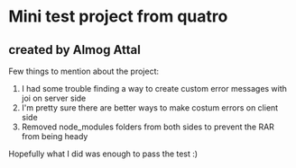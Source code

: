 # Mini test project from quatro
## created by Almog Attal

Few things to mention about the project:
1. I had some trouble finding a way to create custom error messages with joi on server side
2. I'm pretty sure there are better ways to make costum errors on client side
3. Removed node_modules folders from both sides to prevent the RAR from being heady

Hopefully what I did was enough to pass the test :)